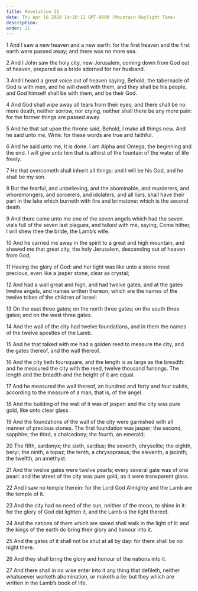 ```yaml
---
title: Revelation 21
date: Thu Apr 16 2020 14:10:11 GMT-0600 (Mountain Daylight Time)
description: 
order: 21
---
```


<p>
  1 And I saw a new heaven and a new earth: for the first heaven and the first
  earth were passed away; and there was no more sea.
</p>
<p>
  2 And I John saw the holy city, new Jerusalem, coming down from God out of
  heaven, prepared as a bride adorned for her husband.
</p>
<p>
  3 And I heard a great voice out of heaven saying, Behold, the tabernacle of
  God is with men, and he will dwell with them, and they shall be his people,
  and God himself shall be with them, and be their God.
</p>
<p>
  4 And God shall wipe away all tears from their eyes; and there shall be no
  more death, neither sorrow, nor crying, neither shall there be any more pain:
  for the former things are passed away.
</p>
<p>
  5 And he that sat upon the throne said, Behold, I make all things new. And he
  said unto me, Write: for these words are true and faithful.
</p>
<p>
  6 And he said unto me, It is done. I am Alpha and Omega, the beginning and the
  end. I will give unto him that is athirst of the fountain of the water of life
  freely.
</p>
<p>
  7 He that overcometh shall inherit all things; and I will be his God, and he
  shall be my son.
</p>
<p>
  8 But the fearful, and unbelieving, and the abominable, and murderers, and
  whoremongers, and sorcerers, and idolaters, and all liars, shall have their
  part in the lake which burneth with fire and brimstone: which is the second
  death.
</p>
<p>
  9 And there came unto me one of the seven angels which had the seven vials
  full of the seven last plagues, and talked with me, saying, Come hither, I
  will shew thee the bride, the Lamb&#x2019;s wife.
</p>
<p>
  10 And he carried me away in the spirit to a great and high mountain, and
  shewed me that great city, the holy Jerusalem, descending out of heaven from
  God,
</p>
<p>
  11 Having the glory of God: and her light was like unto a stone most precious,
  even like a jasper stone, clear as crystal;
</p>
<p>
  12 And had a wall great and high, and had twelve gates, and at the gates
  twelve angels, and names written thereon, which are the names of the twelve
  tribes of the children of Israel:
</p>
<p>
  13 On the east three gates; on the north three gates; on the south three
  gates; and on the west three gates.
</p>
<p>
  14 And the wall of the city had twelve foundations, and in them the names of
  the twelve apostles of the Lamb.
</p>
<p>
  15 And he that talked with me had a golden reed to measure the city, and the
  gates thereof, and the wall thereof.
</p>
<p>
  16 And the city lieth foursquare, and the length is as large as the breadth:
  and he measured the city with the reed, twelve thousand furlongs. The length
  and the breadth and the height of it are equal.
</p>
<p>
  17 And he measured the wall thereof, an hundred and forty and four cubits,
  according to the measure of a man, that is, of the angel.
</p>
<p>
  18 And the building of the wall of it was of jasper: and the city was pure
  gold, like unto clear glass.
</p>
<p>
  19 And the foundations of the wall of the city were garnished with all manner
  of precious stones. The first foundation was jasper; the second, sapphire; the
  third, a chalcedony; the fourth, an emerald;
</p>
<p>
  20 The fifth, sardonyx; the sixth, sardius; the seventh, chrysolite; the
  eighth, beryl; the ninth, a topaz; the tenth, a chrysoprasus; the eleventh, a
  jacinth; the twelfth, an amethyst.
</p>
<p>
  21 And the twelve gates were twelve pearls; every several gate was of one
  pearl: and the street of the city was pure gold, as it were transparent glass.
</p>
<p>
  22 And I saw no temple therein: for the Lord God Almighty and the Lamb are the
  temple of it.
</p>
<p>
  23 And the city had no need of the sun, neither of the moon, to shine in it:
  for the glory of God did lighten it, and the Lamb is the light thereof.
</p>
<p>
  24 And the nations of them which are saved shall walk in the light of it: and
  the kings of the earth do bring their glory and honour into it.
</p>
<p>
  25 And the gates of it shall not be shut at all by day: for there shall be no
  night there.
</p>
<p>26 And they shall bring the glory and honour of the nations into it.</p>
<p>
  27 And there shall in no wise enter into it any thing that defileth, neither
  whatsoever worketh abomination, or maketh a lie: but they which are written in
  the Lamb&#x2019;s book of life.
</p>
